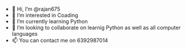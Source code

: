 - 👋 Hi, I’m @rajan675
- 👀 I’m interested in Coading
- 🌱 I’m currently learning Python
- 💞️ I’m looking to collaborate on learnig Python as well as all computer languages
- 📫 You can contact me on 6392987014

<!---
rajan675/rajan675 is a ✨ special ✨ repository because its `README.md` (this file) appears on your GitHub profile.
You can click the Preview link to take a look at your changes.
--->
